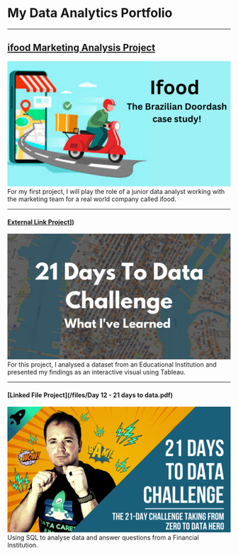 # My Data Analytics Portfolio

---

## [ifood Marketing Analysis Project]([/ifood_marketing_analysis.md])
<img src="images/Ifood%20The%20Brazilian%20Doordash%20case%20study!.png?raw=true"/>
For my first project, I will play the role of a junior data analyst working with the marketing team for a real world company called ifood.


---
#### [External Link Project](https://[www.linkedin.com/pulse/massachusetts-public-schools-look-inside-zeina-eze)])
[<img src="images/21 Days To Data Challenge What I've Learned Cover.png?raw=true"/>](https://www.linkedin.com/pulse/what-i-learned-21-days-data-avery-smith)
For this project, I analysed a dataset from an Educational Institution and presented my findings as an interactive visual using Tableau.


---
#### [Linked File Project](/files/Day 12 - 21 days to data.pdf)
<img src="images/21 Days To Data Challenge.png?raw=true"/>
Using SQL to analyse data and answer questions from a Financial Institution. 


